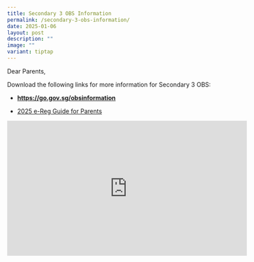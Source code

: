```yaml
---
title: Secondary 3 OBS Information
permalink: /secondary-3-obs-information/
date: 2025-01-06
layout: post
description: ""
image: ""
variant: tiptap
---
```

<p>Dear Parents,</p>
<p>Download the following links for more information for Secondary 3 OBS:</p>
<ul data-tight="true" class="tight">
<li>
<p><strong><a href="https://go.gov.sg/obsinformation" rel="noopener noreferrer nofollow" target="_blank">https://go.gov.sg/obsinformation</a></strong>
</p>
</li>
<li>
<p><a href="/files/Announcements/eReg_Guide_2025_Parents.pdf" rel="noopener nofollow" target="_blank">2025 e-Reg Guide for Parents</a>
</p>
</li>
</ul>
<div class="iframe-wrapper">
<iframe height="315" width="560" allowfullscreen="true" frameborder="0" src="https://www.youtube.com/embed/ppEnLMOJAJE?si=y7iwJRcE-qbR0BSg"></iframe>
</div>
<p></p>